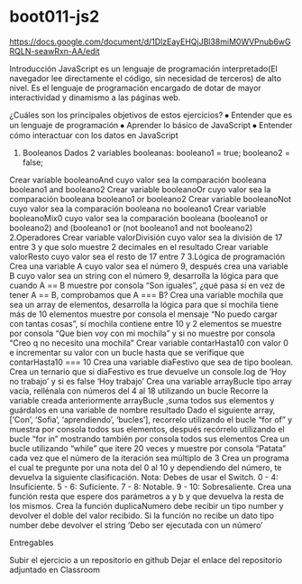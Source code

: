 # boot011-js2

https://docs.google.com/document/d/1DlzEayEHQjJBl38miM0WVPnub6wGRQLN-seawRxn-AA/edit

Introducción
JavaScript es un lenguaje de programación interpretado(El navegador lee directamente el código, sin necesidad de terceros) de alto nivel. Es el lenguaje de programación encargado de dotar de mayor interactividad y dinamismo a las páginas web. 



¿Cuáles son los principales objetivos de estos ejercicios?
⦁ Entender que es un lenguaje de programación
⦁ Aprender lo básico de JavaScript
⦁ Entender cómo interactuar con los datos en JavaScript



1. Booleanos
    Dados 2 variables booleanas:
booleano1 = true;
booleano2 = false;

Crear variable booleanoAnd cuyo valor sea la comparación booleana booleano1 and booleano2
Crear variable booleanoOr cuyo valor sea la comparación booleana booleano1 or booleano2
Crear variable booleanoNot cuyo valor sea la comparación booleana no booleano1
Crear variable booleanoMix0 cuyo valor sea la comparación booleana (booleano1 or booleano2) and (booleano1 or (not booleano1 and not booleano2)
2.Operadores
Crear variable valorDivisión cuyo valor sea la división de 17 entre 3 y que solo muestre 2 decimales en el resultado
Crear variable valorResto cuyo valor sea el resto de 17 entre 7
3.Lógica de programación
Crea una variable A cuyo valor sea el número 9, después crea una variable B cuyo valor sea un string con el número 9, desarrolla la lógica para que cuando A == B muestre por consola “Son iguales”, ¿qué pasa si en vez de tener A == B, comprobamos que A === B?
Crea una variable mochila que sea un array de elementos, desarrolla la lógica para que sí mochila tiene más de 10 elementos muestre por consola el mensaje “No puedo cargar con tantas cosas”, sí mochila contiene entre 10 y 2 elementos se muestre por consola “Que bien voy con mi mochila” y si no muestre por consola “Creo q no necesito una mochila”
Crear variable contarHasta10 con valor 0 e incrementar su valor con un bucle hasta que se verifique que contarHasta10 === 10
Crea una variable diaFestivo que sea de tipo boolean. Crea un ternario que si diaFestivo es true devuelve un console.log de ‘Hoy no trabajo’ y  si es false ‘Hoy trabajo’
Crea una variable arrayBucle tipo array vacía, rellénala con números del 4 al 18 utilizando un bucle
Recorre la variable creada anteriormente arrayBucle ,suma todos sus elementos y guárdalos en una variable de nombre resultado
Dado el siguiente array, [‘Con’, ‘Sofia’, ‘aprendiendo’, ‘bucles’], recorrelo utilizando el bucle “for of” y muestra por consola todos sus elementos, después recórrelo utilizando el bucle “for in” mostrando también por consola todos sus elementos
Crea un bucle utilizando “while” que itere 20 veces y muestre por consola “Patata” cada vez que el número de la iteración sea múltiplo de 3
Crea un programa el cual te pregunte por una nota del 0 al 10 y dependiendo del número, te devuelva la siguiente clasificación.
Nota: Debes de usar el Switch.
0 - 4: Insuficiente.
5 - 6: Suficiente.
7 - 8: Notable.
9 - 10: Sobresaliente.
Crea una función resta que espere dos parámetros a y b y que devuelva la resta de los mismos.
Crea la función duplicaNumero debe recibir un tipo number y devolver el doble del valor recibido. Si la función no recibe un dato tipo number debe devolver el string ‘Debo ser ejecutada con un número’


Entregables

Subir el ejercicio a un repositorio en github
Dejar el enlace del repositorio adjuntado en Classroom
